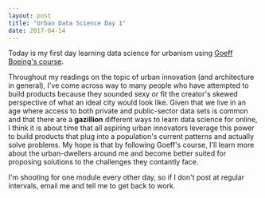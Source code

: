 ```yaml
---
layout: post
title: "Urban Data Science Day 1"
date: 2017-04-14
---
```


Today is my first day learning data science for urbanism using [Goeff Boeing's course](https://github.com/marcbielas/urban-data-science).

Throughout my readings on the topic of urban innovation (and architecture in general), I've come across way to many people who have attempted to build products because they sounded sexy or fit the creator's skewed perspective of what an ideal city would look like. Given that we live in an age where access to both private and public-sector data sets is common and that there are a **gazillion** different ways to learn data science for online, I think it is about time that all aspiring urban innovators leverage this power to build products that plug into a population's current patterns and actually solve problems. My hope is that by following Goeff's course, I'll learn more about the urban-dwellers around me and become better suited for proposing solutions to the challenges they contantly face.

I'm shooting for one module every other day, so if I don't post at regular intervals, email me and tell me to get back to work. 
